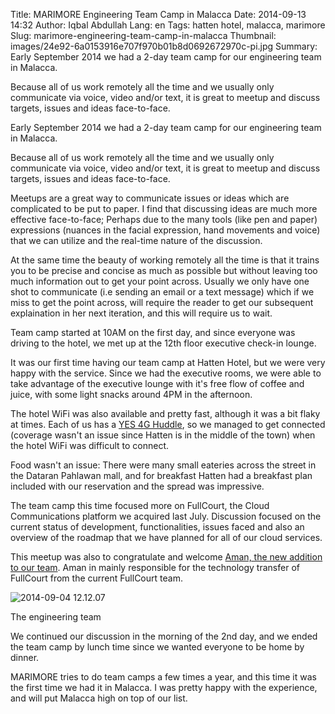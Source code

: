 Title: MARIMORE Engineering Team Camp in Malacca
Date: 2014-09-13 14:32
Author: Iqbal Abdullah
Lang: en
Tags: hatten hotel, malacca, marimore
Slug: marimore-engineering-team-camp-in-malacca
Thumbnail: images/24e92-6a0153916e707f970b01b8d0692672970c-pi.jpg
Summary: Early September 2014 we had a 2-day team camp for our engineering team in Malacca.

Because all of us work remotely all the time and we usually only communicate via voice, video and/or text, it is great to meetup and discuss targets, issues and ideas face-to-face.

Early September 2014 we had a 2-day team camp for our engineering team in
Malacca.

Because all of us work remotely all the time and we usually only communicate via
voice, video and/or text, it is great to meetup and discuss targets,
issues and ideas face-to-face.

Meetups are a great way to communicate issues or ideas which are complicated to
be put to paper. I find that discussing ideas are much more effective
face-to-face; Perhaps due to the many tools (like pen and paper)
expressions (nuances in the facial expression, hand movements and voice)
that we can utilize and the real-time nature of the discussion.

At the same time the beauty of working remotely all the time is that it trains
you to be precise and concise as much as possible but without leaving
too much information out to get your point across. Usually we only have
one shot to communicate (i.e sending an email or a text message) which
if we miss to get the point across, will require the reader to get our
subsequent explaination in her next iteration, and this will require us
to wait.

Team camp started at 10AM on the first day, and since everyone was driving to
the hotel, we met up at the 12th floor executive check-in lounge.

It was our first time having our team camp at Hatten Hotel, but we were very
happy with the service. Since we had the executive rooms, we were able
to take advantage of the executive lounge with it's free flow of coffee
and juice, with some light snacks around 4PM in the afternoon.</span>

The hotel WiFi was also available and pretty fast, although it was a bit
flaky at times. Each of us has a [YES 4G
Huddle](http://www.yes.my/v3/personal/devices/huddle.do), so we managed
to get connected (coverage wasn't an issue since Hatten is in the middle
of the town) when the hotel WiFi was difficult to connect.

Food wasn't an issue: There were many small eateries across the street in the
Dataran Pahlawan mall, and for breakfast Hatten had a breakfast plan
included with our reservation and the spread was impressive.

The team camp this time focused more on FullCourt, the Cloud Communications
platform we acquired last July.
Discussion focused on the current status of development,
functionalities, issues faced and also an overview of the roadmap that
we have planned for all of our cloud services.

This meetup was also to congratulate and welcome [Aman, the new addition to
our team](http://www.marimore.co.jp/en/ourstaff/). Aman in mainly
responsible for the technology transfer of FullCourt from the current
FullCourt team.  

![2014-09-04
12.12.07]({filename}/images/24e92-6a0153916e707f970b01b8d0692672970c-pi.jpg "2014-09-04 12.12.07")

The engineering team

We continued our discussion in the morning of the 2nd day, and we ended the
team camp by lunch time since we wanted everyone to be home by
dinner.

MARIMORE tries to do team camps a few times a year, and this time it was the
first time we had it in Malacca. I was pretty happy with the experience,
and will put Malacca high on top of our list.

